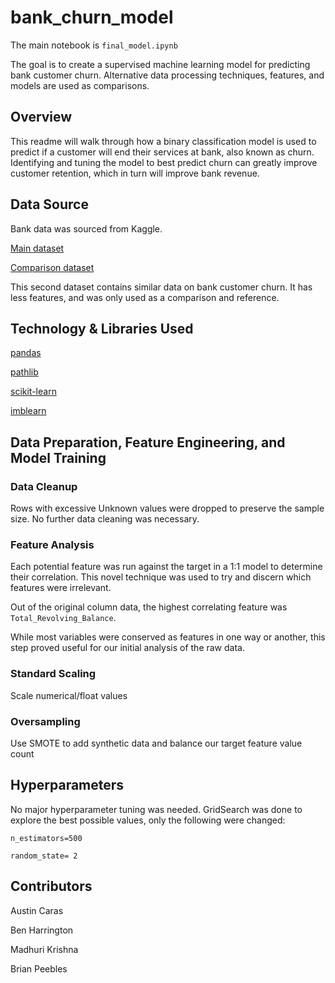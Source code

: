 # bank_churn_model

The main notebook is `final_model.ipynb`

The goal is to create a supervised machine learning model for predicting bank customer churn. Alternative data processing techniques, features, and models are used as comparisons. 


## Overview

This readme will walk through how a binary classification model is used to predict if a customer will end their services at bank, also known as churn. Identifying and tuning the model to best predict churn can greatly improve customer retention, which in turn will improve bank revenue.

## Data Source

Bank data was sourced from Kaggle.

[Main dataset](https://www.kaggle.com/datasets/teralasowmya/bankchurner)

[Comparison dataset](https://www.kaggle.com/datasets/mathchi/churn-for-bank-customers)

This second dataset contains similar data on bank customer churn. It has less features, and was only used as a comparison and reference.

## Technology & Libraries Used

[pandas](https://pandas.pydata.org/docs/)

[pathlib](https://docs.python.org/3/library/pathlib.html)

[scikit-learn](https://scikit-learn.org/stable/supervised_learning.html#supervised-learning)

[imblearn](https://imbalanced-learn.org/stable/install.html)

## Data Preparation, Feature Engineering, and Model Training

### Data Cleanup

Rows with excessive Unknown values were dropped to preserve the sample size. No further data cleaning was necessary.

### Feature Analysis

Each potential feature was run against the target in a 1:1 model to determine their correlation. This novel technique was used to try and discern which features were irrelevant.

Out of the original column data, the highest correlating feature was `Total_Revolving_Balance`.

While most variables were conserved as features in one way or another, this step proved useful for our initial analysis of the raw data.


### Standard Scaling 
Scale numerical/float values


### Oversampling
Use SMOTE to add synthetic data and balance our target feature value count


## Hyperparameters

No major hyperparameter tuning was needed. GridSearch was done to explore the best possible values, only the following were changed:

`n_estimators=500`

`random_state= 2`

## Contributors

Austin Caras

Ben Harrington

Madhuri Krishna

Brian Peebles

